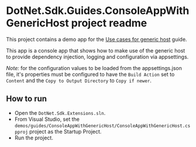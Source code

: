 ﻿# DotNet.Sdk.Guides.ConsoleAppWithGenericHost project readme

This project contains a demo app for the [Use cases for generic host](/docs/guides/generic-host-use-cases.md) guide.

This app is a console app that shows how to make use of the generic host to provide dependency injection, logging and configuration via appsettings.

*Note:* for the configuration values to be loaded from the appsettings.json file, it's properties must be configured to have the `Build Action` set to `Content` and the `Copy to Output Directory` to `Copy if newer`.

## How to run

* Open the `DotNet.Sdk.Extensions.sln`.
* From Visual Studio, set the `demos/guides/ConsoleAppWithGenericHost/ConsoleAppWithGenericHost.cspproj` project as the Startup Project.
* Run the project.
